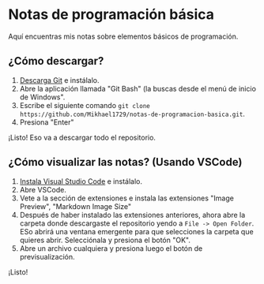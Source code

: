 # Notas de programación básica

Aquí encuentras mis notas sobre elementos básicos de programación.

## ¿Cómo descargar?

1. [Descarga Git](https://git-scm.com/downloads) e instálalo.
2. Abre la aplicación llamada "Git Bash" (la buscas desde el menú de inicio de Windows".
3. Escribe el siguiente comando `git clone https://github.com/Mikhael1729/notas-de-programacion-basica.git`.
4. Presiona "Enter"

¡Listo! Eso va a descargar todo el repositorio.

## ¿Cómo visualizar las notas? (Usando VSCode)

1. [Instala Visual Studio Code](https://code.visualstudio.com/download) e instálalo.
2. Abre VSCode.
3. Vete a la sección de extensiones e instala las extensiones "Image Preview", "Markdown Image Size"
4. Después de haber instalado las extensiones anteriores, ahora abre la carpeta donde descargaste el repositorio yendo a `File -> Open Folder`. ESo abrirá una ventana emergente para que selecciones la carpeta que quieres abrir. Selecciónala y presiona el botón "OK".
5. Abre un archivo cualquiera y presiona luego el botón de previsualización.

¡Listo!
